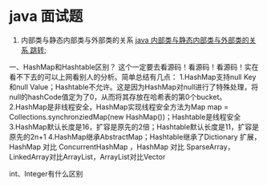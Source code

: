 # java 面试题
1. 内部类与静态内部类与外部类的关系
[java 内部类与静态内部类与外部类的关系 跳转](https://github.com/66668/Android_Interview/blob/master/lib_java/README_inner_outer.md);

一、HashMap和Hashtable区别？
这个一定要去看源码！看源码！看源码！实在看不下去的可以上网看别人的分析。简单总结有几点：
1.HashMap支持null Key和null Value；Hashtable不允许。这是因为HashMap对null进行了特殊处理，将null的hashCode值定为了0，从而将其存放在哈希表的第0个bucket。
2.HashMap是非线程安全，HashMap实现线程安全方法为Map map = Collections.synchronziedMap(new HashMap())；Hashtable是线程安全
3.HashMap默认长度是16，扩容是原先的2倍；Hashtable默认长度是11，扩容是原先的2n+1
4.HashMap继承AbstractMap；Hashtable继承了Dictionary
扩展，HashMap 对比 ConcurrentHashMap ，HashMap 对比 SparseArray，LinkedArray对比ArrayList，ArrayList对比Vector

int、Integer有什么区别